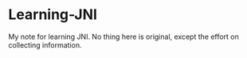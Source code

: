 # Learning-JNI
My note for learning JNI.
No thing here is original, except the effort on collecting information.
